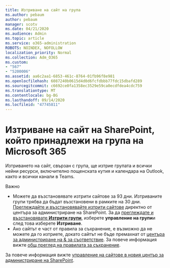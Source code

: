 ```yaml
---
title: Изтриване на сайт на група
ms.author: pebaum
author: pebaum
manager: scotv
ms.date: 04/21/2020
ms.audience: Admin
ms.topic: article
ms.service: o365-administration
ROBOTS: NOINDEX, NOFOLLOW
localization_priority: Normal
ms.collection: Adm_O365
ms.custom:
- "567"
- "5200006"
ms.assetid: aa6c2aa1-6853-461c-8764-01fb96f8e981
ms.openlocfilehash: 6087240b0615d4d0d6fcfdbbb77fdc15dbafd289
ms.sourcegitcommit: c6692ce0fa1358ec3529e59ca0ecdfdea4cdc759
ms.translationtype: MT
ms.contentlocale: bg-BG
ms.lasthandoff: 09/14/2020
ms.locfileid: "47745811"
---
```

# <a name="delete-a-sharepoint-site-that-belongs-to-a-microsoft-365-group"></a>Изтриване на сайт на SharePoint, който принадлежи на група на Microsoft 365

Изтриването на сайт, свързан с група, ще изтрие групата и всички нейни ресурси, включително пощенската кутия и календара на Outlook, както и всички канали в Teams.
  
Важно

- Можете да възстановявате изтрити сайтове за 93 дни. Изтриваните групи трябва да бъдат възстановени в рамките на 30 дни. [Преглеждайте и възстановявайте изтрити сайтове](https://admin.microsoft.com/sharepoint?page=recyclebin&modern=true) директно от центъра за администриране на SharePoint. За да [преглеждате и възстановявате **Изтрити групи**](https://outlook.office.com/people/group/deleted), изберете **управление на групи**и след това изберете **Изтриване**.
- Ако сайтът е част от правила за съхранение, е възможно да не можете да го изтриете, докато сайтът не бъде премахнат от [центъра за администриране на & за съответствие](https://protection.office.com/?rfr=AdminCenter#/retention). За повече информация вижте [общ преглед на правилата за съхранение](https://docs.microsoft.com/microsoft-365/compliance/retention-policies).
  
За повече информация вижте [управление на сайтове в новия център за администриране на SharePoint](https://docs.microsoft.com/sharepoint/manage-sites-in-new-admin-center).
